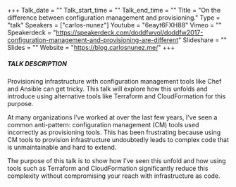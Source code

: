 +++
Talk_date = ""
Talk_start_time = ""
Talk_end_time = ""
Title = "On the difference between configuration management and provisioning."
Type = "talk"
Speakers = ["carlos-nunez"]
Youtube = "6eayt6FXH88"
Vimeo = ""
Speakerdeck = "https://speakerdeck.com/doddfwvol/doddfw2017-configuration-management-and-provisioning-are-different"
Slideshare = ""
Slides = ""
Website = "https://blog.carlosnunez.me/"
+++

##### TALK DESCRIPTION

Provisioning infrastructure with configuration management tools like Chef and Ansible can get tricky. This talk will explore how this unfolds and introduce using alternative tools like Terraform and CloudFormation for this purpose.

At many organizations I’ve worked at over the last few years, I’ve seen a common anti-pattern: configuration management (CM) tools used incorrectly as provisioning tools. This has been frustrating because using CM tools to provision infrastructure undoubtedly leads to complex code that is unmaintainable and hard to extend.

The purpose of this talk is to show how I’ve seen this unfold and how using tools such as Terraform and CloudFormation significantly reduce this complexity without compromising your reach with infrastructure as code.